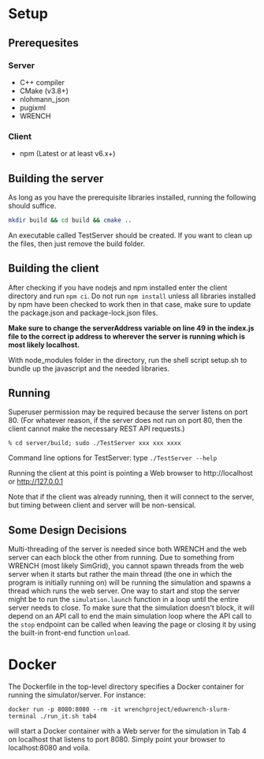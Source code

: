 # Setup
## Prerequesites
### Server
* C++ compiler
* CMake (v3.8+)
* nlohmann_json
* pugixml
* WRENCH
### Client
* npm (Latest or at least v6.x+)

## Building the server
As long as you have the prerequisite libraries installed, running the following should suffice.
```bash
mkdir build && cd build && cmake ..
```
An executable called TestServer should be created.
If you want to clean up the files, then just remove the build folder.

## Building the client
After checking if you have nodejs and npm installed enter the client directory and run `npm ci`. Do not run `npm install` unless all libraries installed by npm have been checked to work then in that case, make sure to update the package.json and package-lock.json files.  
  
**Make sure to change the serverAddress variable on line 49 in the index.js file to the correct ip address to wherever the server is running which is most likely localhost.**
  
With node_modules folder in the directory, run the shell script setup.sh to bundle up the javascript and the needed libraries.

## Running

Superuser permission may be required because the server listens on port 80. (For whatever reason, if the server does not run on port 80, then the client cannot make the necessary REST API requests.)


```
% cd server/build; sudo ./TestServer xxx xxx xxxx
```
Command line options for TestServer: type `./TestServer --help`

Running the client at this point is pointing a Web browser to http://localhost or http://127.0.0.1

Note that if the client was already running, then it will connect to the server, but timing between client and server will be non-sensical. 

## Some Design Decisions

Multi-threading of the server is needed since both WRENCH and the web server can each block the other from running. Due to something from WRENCH (most likely SimGrid), you cannot spawn threads from the web server when it starts but rather the main thread (the one in which the program is initially running on) will be running the simulation and spawns a thread which runs the web server. One way to start and stop the server might be to run the `simulation.launch` function in a loop until the entire server needs to close. To make sure that the simulation doesn't block, it will depend on an API call to end the main simulation loop where the API call to the `stop` endpoint can be called when leaving the page or closing it by using the built-in front-end function `unload`.

# Docker

The Dockerfile in the top-level directory specifies a Docker container for running
the simulator/server. For instance:

```
docker run -p 8080:8080 --rm -it wrenchproject/eduwrench-slurm-terminal ./run_it.sh tab4
```
will start a Docker container with a Web server for the simulation in Tab 4 on localhost that listens to port 8080. Simply point your browser to localhost:8080 and voila. 
